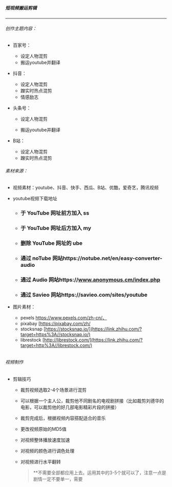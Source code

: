 ##### 短视频搬运剪辑

-----

###### 创作主题内容：

* 百家号：

  * 设定人物混剪
  * 搬运youtube并翻译

* 抖音：

  * 设定人物混剪
  * 蹭实时热点混剪
  * 情感励志

* 头条号：

  * 设定人物混剪

  * 搬运youtube并翻译

* B站：

  * 设定人物混剪
  * 蹭实时热点混剪



###### 素材来源：

* 视频素材：youtube、抖音、快手、西瓜、B站、优酷，爱奇艺，腾讯视频

* youtube视频下载地址

  * ### 于 YouTube 网址前方加入 ss

  * ### 于 YouTube 网址后方加入 my

  * ### 删除 YouTube 网址的 ube

  * ### 通过 noTube 网站https://notube.net/en/easy-converter-audio

  * ### 通过 Audio 网站https://www.anonymous.cm/index.php

  * ### 通过 Savieo 网站https://savieo.com/sites/youtube

* 图片素材：
  * pexels https://www.pexels.com/zh-cn/、
  * pixabay [https://pixabay.com/zh/
  * stocksnap [https://stocksnap.io/](https://link.zhihu.com/?target=https%3A//stocksnap.io/)
  * librestock [http://librestock.com/](https://link.zhihu.com/?target=http%3A//librestock.com/)

###### 

###### 视频制作

* 剪辑技巧

  * 裁剪视频选取2-4个场景进行混剪

  * 可以根据一个主人公，裁剪他不同剧名的电视剧拼接（比如裁剪刘德华的电影，可以裁剪他的好几部电影精彩片段的拼接）

  * 裁剪完成后，根据视频内容搭配适合的音乐

  * 更改视频原始的MD5值

  * 对视频整体播放速度加速

  * 对视频的颜色进行调色处理

  * 对视频进行水平翻转

    > **不需要全部都应用上去。运用其中的3-5个就可以了，注意一点是剧情一定不要单一，需要

